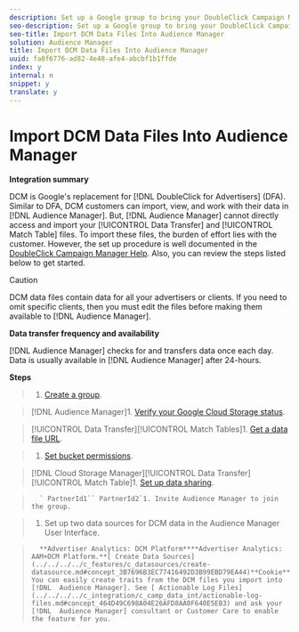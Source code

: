 ```yaml
---
description: Set up a Google group to bring your DoubleClick Campaign Manager (DCM) data files into Audience Manager. The content in this section summarizes the integration process and provides you with links to DCM resources to help you get started.
seo-description: Set up a Google group to bring your DoubleClick Campaign Manager (DCM) data files into Audience Manager. The content in this section summarizes the integration process and provides you with links to DCM resources to help you get started.
seo-title: Import DCM Data Files Into Audience Manager
solution: Audience Manager
title: Import DCM Data Files Into Audience Manager
uuid: fa8f6776-ad82-4e48-afe4-abcbf1b1ffde
index: y
internal: n
snippet: y
translate: y
---
```


# Import DCM Data Files Into Audience Manager

**Integration summary** 

DCM is Google's replacement for [!DNL  DoubleClick for Advertisers] (DFA). Similar to DFA, DCM customers can import, view, and work with their data in [!DNL  Audience Manager]. But, [!DNL  Audience Manager] cannot directly access and import your [!UICONTROL  Data Transfer] and [!UICONTROL  Match Table] files. To import these files, the burden of effort lies with the customer. However, the set up procedure is well documented in the[ DoubleClick Campaign Manager Help](https://support.google.com/dcm/partner/answer/2941575?hl=en&ref_topic=6107456). Also, you can review the steps listed below to get started. 


>[!CAUTION]
>
>DCM data files contain data for all your advertisers or clients. If you need to omit specific clients, then you must edit the files before making them available to [!DNL  Audience Manager]. 



**Data transfer frequency and availability** 

[!DNL  Audience Manager] checks for and transfers data once each day. Data is usually available in [!DNL  Audience Manager] after 24-hours. 

**Steps** 

>1. [ Create a group](https://support.google.com/dcm/partner/answer/3370419?hl=en&ref_topic=6107456).

>    [!DNL  Audience Manager]1. [ Verify your Google Cloud Storage status](https://support.google.com/dcm/partner/answer/3370481?hl=en&ref_topic=6107456).

>    [!UICONTROL  Data Transfer][!UICONTROL  Match Tables]1. [ Get a data file URL](https://support.google.com/dcm/partner/answer/3370482?hl=en&ref_topic=6107456).

>1. [ Set bucket permissions](https://cloud.google.com/storage/docs/cloud-console?csw=1#_bucketpermission).

>    [!DNL  Cloud Storage Manager][!UICONTROL  Data Transfer][!UICONTROL  Match Table]1. [ Set up data sharing](https://support.google.com/dcm/partner/answer/6206106?hl=en).

>       ` PartnerId1`` PartnerId2`1. Invite Audience Manager to join the group.

>1. Set up two data sources for DCM data in the Audience Manager User Interface.

>       **Advertiser Analytics: DCM Platform****Advertiser Analytics: AAM+DCM Platform.**[ Create Data Sources](../../../../c_features/c_datasources/create-datasource.md#concept_3B7696B3EC77416492D3B99EBD79EA44)**Cookie**1. You can easily create traits from the DCM files you import into [!DNL  Audience Manager]. See [ Actionable Log Files](../../../../c_integration/c_camp_data_int/actionable-log-files.md#concept_464D49C698A04E26AFD8AA0F640E5EB3) and ask your [!DNL  Audience Manager] consultant or Customer Care to enable the feature for you.
